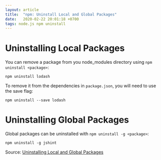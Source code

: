 ```yaml
---
layout: article
title:  "npm: Uninstall Local and Global Packages"
date:   2020-02-22 20:01:18 +0700
tags: node.js npm uninstall
---
```


# Uninstalling Local Packages

You can remove a package from you node_modules directory using `npm uninstall <package>`:

```
npm uninstall lodash
```

To remove it from the dependencies in `package.json`, you will need to use the save flag:

```
npm uninstall --save lodash
```

# Uninstalling Global Packages

Global packages can be uninstalled with `npm uninstall -g <package>`:

```
npm uninstall -g jshint
```

Source: [Uninstalling Local and Global Packages](https://npm.github.io/using-pkgs-docs/working-with-packages/uninstalling.html)
